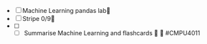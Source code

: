 
- [ ] Machine Learning pandas lab📅 
- [ ] Stripe 0/9🔺 
- [ ] - [ ] Summarise Machine Learning and flashcards 🔽 🔁 #CMPU4011
